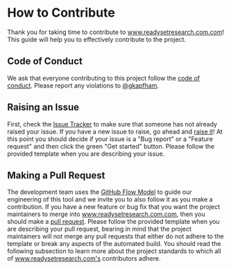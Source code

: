 # How to Contribute

Thank you for taking time to contribute to www.readysetresearch.com.com! This guide will help you
to effectively contribute to the project.

## Code of Conduct

We ask that everyone contributing to this project follow the [code of
conduct](CODE_OF_CONDUCT.md). Please report any violations to
[@gkapfham](https://github.com/gkapfham).

## Raising an Issue

First, check the [Issue
Tracker](https://github.com/readysetresearch.com/www.readysetresearch.com.com/issues) to make sure that
someone has not already raised your issue. If you have a new issue to raise, go
ahead and [raise
it](https://github.com/readysetresearch.com/www.readysetresearch.com.com/issues/new/choose)! At this
point you should decide if your issue is a "Bug report" or a "Feature request"
and then click the green "Get started" button. Please follow the provided
template when you are describing your issue.

## Making a Pull Request

The development team uses the [GitHub Flow
Model](https://guides.github.com/introduction/flow/) to guide our engineering of
this tool and we invite you to also follow it as you make a contribution. If you
have a new feature or bug fix that you want the project maintainers to merge
into www.readysetresearch.com.com, then you should make a [pull
request](https://github.com/readysetresearch.com/www.readysetresearch.com/pulls). Please follow the
provided template when you are describing your pull request, bearing in mind
that the project maintainers will not merge any pull requests that either do not
adhere to the template or break any aspects of the automated build. You should
read the following subsection to learn more about the project standards to which
all of www.readysetresearch.com's contributors adhere.
